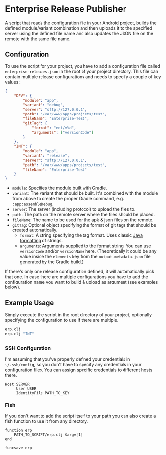 # Enterprise Release Publisher
A script that reads the configuration file in your Android project, builds the defined module/variant combination and then uploads it to the specified server using the defined file name and also updates the JSON file on the remote with the same file name.

## Configuration
To use the script for your project, you have to add a configuration file called `enterprise-releases.json` in the root of your project directory.
This file can contain multiple release configurations and needs to specify a couple of key values:
```json
{
    "DEV": {
        "module": "app",
        "variant": "debug",
        "server": "sftp://127.0.0.1",
        "path": "/var/www/apps/projects/test",
        "fileName": "Enterprise-Test",
        "gitTag": {
            "format": "ent/v%d",
            "arguments": ["versionCode"]
        }
    },
    "INT": {
        "module": "app",
        "variant": "release",
        "server": "sftp://127.0.0.1",
        "path": "/var/www/apps/projects/test",
        "fileName": "Enterprise-Test"
    }
}
```
- `module`: Specifies the module built with Gradle.
- `variant`: The variant that should be built. It's combined with the module from above to create the proper Gradle command, e.g. `:app:assembleDebug`.
- `server`: The server (including protocol) to upload the files to.
- `path`: The path on the remote server where the files should be placed.
- `fileName`: The name to be used for the apk & json files on the remote.
- `gitTag`: Optional object specifying the format of git tags that should be created automatically.
  - `format`: A string specifying the tag format. Uses classic [Java formatting](https://docs.oracle.com/javase/7/docs/api/java/util/Formatter.html) of strings.
  - `arguments`: Arguments supplied to the format string. You can use `versionCode` and/or `versionName` here. (Theoretically it could be any value inside the `elements` key from the `output-metadata.json` file generated by the Gradle build.)

If there's only one release configuration defined, it will automatically pick that one. In case there are multiple configurations you have to add the configuration name you want to build & upload as argument (see examples below).

## Example Usage
Simply execute the script in the root directory of your project, optionally specifying the configuration to use if there are multiple.
```bash
erp.clj
erp.clj "INT"
```

##
### SSH Configuration
I'm assuming that you've properly defined your credentials in `~/.ssh/config`, so you don't have to specify any credentials in your configuration files. You can assign specific credentials to different hosts there.

```
Host SERVER
     User USER
     IdentityFile PATH_TO_KEY
```

### Fish
If you don't want to add the script itself to your path you can also create a fish function to use it from any directory.

```
function erp
    PATH_TO_SCRIPT/erp.clj $argv[1]
end

funcsave erp
```
